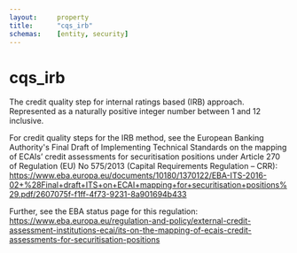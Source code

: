 ```yaml
---
layout:     property
title:      "cqs_irb"
schemas:    [entity, security]
---
```


# cqs_irb
The credit quality step for internal ratings based (IRB) approach. Represented as a naturally positive integer number between 1 and 12 inclusive.

For credit quality steps for the IRB method, see the European Banking Authority's Final Draft of Implementing Technical Standards on the mapping of ECAIs’ credit assessments for securitisation positions under Article 270 of Regulation (EU) No 575/2013 (Capital Requirements Regulation – CRR): https://www.eba.europa.eu/documents/10180/1370122/EBA-ITS-2016-02+%28Final+draft+ITS+on+ECAI+mapping+for+securitisation+positions%29.pdf/2607075f-f1ff-4f73-9231-8a901694b433

Further, see the EBA status page for this regulation: https://www.eba.europa.eu/regulation-and-policy/external-credit-assessment-institutions-ecai/its-on-the-mapping-of-ecais-credit-assessments-for-securitisation-positions
